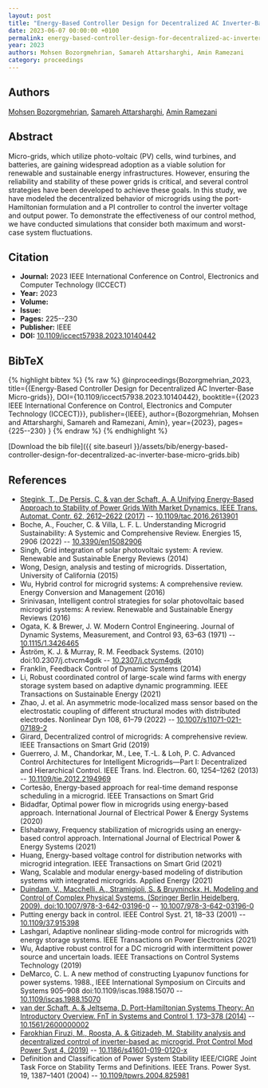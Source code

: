 ```yaml
---
layout: post
title: "Energy-Based Controller Design for Decentralized AC Inverter-Base Micro-grids"
date: 2023-06-07 00:00:00 +0100
permalink: energy-based-controller-design-for-decentralized-ac-inverter-base-micro-grids
year: 2023
authors: Mohsen Bozorgmehrian, Samareh Attarsharghi, Amin Ramezani
category: proceedings
---
```

 
## Authors
[Mohsen Bozorgmehrian](authors/mohsen-bozorgmehrian), [Samareh Attarsharghi](authors/samareh-attarsharghi), [Amin Ramezani](authors/amin-ramezani)
 
## Abstract
Micro-grids, which utilize photo-voltaic (PV) cells, wind turbines, and batteries, are gaining widespread adoption as a viable solution for renewable and sustainable energy infrastructures. However, ensuring the reliability and stability of these power grids is critical, and several control strategies have been developed to achieve these goals. In this study, we have modeled the decentralized behavior of microgrids using the port-Hamiltonian formulation and a PI controller to control the inverter voltage and output power. To demonstrate the effectiveness of our control method, we have conducted simulations that consider both maximum and worst-case system fluctuations.
 
## Citation
- **Journal:** 2023 IEEE International Conference on Control, Electronics and Computer Technology (ICCECT)
- **Year:** 2023
- **Volume:** 
- **Issue:** 
- **Pages:** 225--230
- **Publisher:** IEEE
- **DOI:** [10.1109/iccect57938.2023.10140442](https://doi.org/10.1109/iccect57938.2023.10140442)
 
## BibTeX
{% highlight bibtex %}
{% raw %}
@inproceedings{Bozorgmehrian_2023,
  title={{Energy-Based Controller Design for Decentralized AC Inverter-Base Micro-grids}},
  DOI={10.1109/iccect57938.2023.10140442},
  booktitle={{2023 IEEE International Conference on Control, Electronics and Computer Technology (ICCECT)}},
  publisher={IEEE},
  author={Bozorgmehrian, Mohsen and Attarsharghi, Samareh and Ramezani, Amin},
  year={2023},
  pages={225--230}
}
{% endraw %}
{% endhighlight %}
 
[Download the bib file]({{ site.baseurl }}/assets/bib/energy-based-controller-design-for-decentralized-ac-inverter-base-micro-grids.bib)
 
## References
- [Stegink, T., De Persis, C. & van der Schaft, A. A Unifying Energy-Based Approach to Stability of Power Grids With Market Dynamics. IEEE Trans. Automat. Contr. 62, 2612–2622 (2017)](a-unifying-energy-based-approach-to-stability-of-power-grids-with-market-dynamics) -- [10.1109/tac.2016.2613901](https://doi.org/10.1109/tac.2016.2613901)
- Boche, A., Foucher, C. & Villa, L. F. L. Understanding Microgrid Sustainability: A Systemic and Comprehensive Review. Energies 15, 2906 (2022) -- [10.3390/en15082906](https://doi.org/10.3390/en15082906)
- Singh, Grid integration of solar photovoltaic system: A review. Renewable and Sustainable Energy Reviews (2014)
- Wong, Design, analysis and testing of microgrids. Dissertation, University of California (2015)
- Wu, Hybrid control for microgrid systems: A comprehensive review. Energy Conversion and Management (2016)
- Srinivasan, Intelligent control strategies for solar photovoltaic based microgrid systems: A review. Renewable and Sustainable Energy Reviews (2016)
- Ogata, K. & Brewer, J. W. Modern Control Engineering. Journal of Dynamic Systems, Measurement, and Control 93, 63–63 (1971) -- [10.1115/1.3426465](https://doi.org/10.1115/1.3426465)
- Åström, K. J. & Murray, R. M. Feedback Systems. (2010) doi:10.2307/j.ctvcm4gdk -- [10.2307/j.ctvcm4gdk](https://doi.org/10.2307/j.ctvcm4gdk)
- Franklin, Feedback Control of Dynamic Systems (2014)
- Li, Robust coordinated control of large-scale wind farms with energy storage system based on adaptive dynamic programming. IEEE Transactions on Sustainable Energy (2021)
- Zhao, J. et al. An asymmetric mode-localized mass sensor based on the electrostatic coupling of different structural modes with distributed electrodes. Nonlinear Dyn 108, 61–79 (2022) -- [10.1007/s11071-021-07189-2](https://doi.org/10.1007/s11071-021-07189-2)
- Girard, Decentralized control of microgrids: A comprehensive review. IEEE Transactions on Smart Grid (2019)
- Guerrero, J. M., Chandorkar, M., Lee, T.-L. & Loh, P. C. Advanced Control Architectures for Intelligent Microgrids—Part I: Decentralized and Hierarchical Control. IEEE Trans. Ind. Electron. 60, 1254–1262 (2013) -- [10.1109/tie.2012.2194969](https://doi.org/10.1109/tie.2012.2194969)
- Cortesão, Energy-based approach for real-time demand response scheduling in a microgrid. IEEE Transactions on Smart Grid
- Bidadfar, Optimal power flow in microgrids using energy-based approach. International Journal of Electrical Power & Energy Systems (2020)
- Elshabrawy, Frequency stabilization of microgrids using an energy-based control approach. International Journal of Electrical Power & Energy Systems (2021)
- Huang, Energy-based voltage control for distribution networks with microgrid integration. IEEE Transactions on Smart Grid (2021)
- Wang, Scalable and modular energy-based modeling of distribution systems with integrated microgrids. Applied Energy (2021)
- [Duindam, V., Macchelli, A., Stramigioli, S. & Bruyninckx, H. Modeling and Control of Complex Physical Systems. (Springer Berlin Heidelberg, 2009). doi:10.1007/978-3-642-03196-0](modeling-and-control-of-complex-physical-systems) -- [10.1007/978-3-642-03196-0](https://doi.org/10.1007/978-3-642-03196-0)
- Putting energy back in control. IEEE Control Syst. 21, 18–33 (2001) -- [10.1109/37.915398](https://doi.org/10.1109/37.915398)
- Lashgari, Adaptive nonlinear sliding-mode control for microgrids with energy storage systems. IEEE Transactions on Power Electronics (2021)
- Wu, Adaptive robust control for a DC microgrid with intermittent power source and uncertain loads. IEEE Transactions on Control Systems Technology (2019)
- DeMarco, C. L. A new method of constructing Lyapunov functions for power systems. 1988., IEEE International Symposium on Circuits and Systems 905–908 doi:10.1109/iscas.1988.15070 -- [10.1109/iscas.1988.15070](https://doi.org/10.1109/iscas.1988.15070)
- [van der Schaft, A. & Jeltsema, D. Port-Hamiltonian Systems Theory: An Introductory Overview. FnT in Systems and Control 1, 173–378 (2014)](port-hamiltonian-systems-theory-an-introductory-overview) -- [10.1561/2600000002](https://doi.org/10.1561/2600000002)
- [Farokhian Firuzi, M., Roosta, A. & Gitizadeh, M. Stability analysis and decentralized control of inverter-based ac microgrid. Prot Control Mod Power Syst 4, (2019)](stability-analysis-and-decentralized-control-of-inverter-based-ac-microgrid) -- [10.1186/s41601-019-0120-x](https://doi.org/10.1186/s41601-019-0120-x)
- Definition and Classification of Power System Stability IEEE/CIGRE Joint Task Force on Stability Terms and Definitions. IEEE Trans. Power Syst. 19, 1387–1401 (2004) -- [10.1109/tpwrs.2004.825981](https://doi.org/10.1109/tpwrs.2004.825981)

